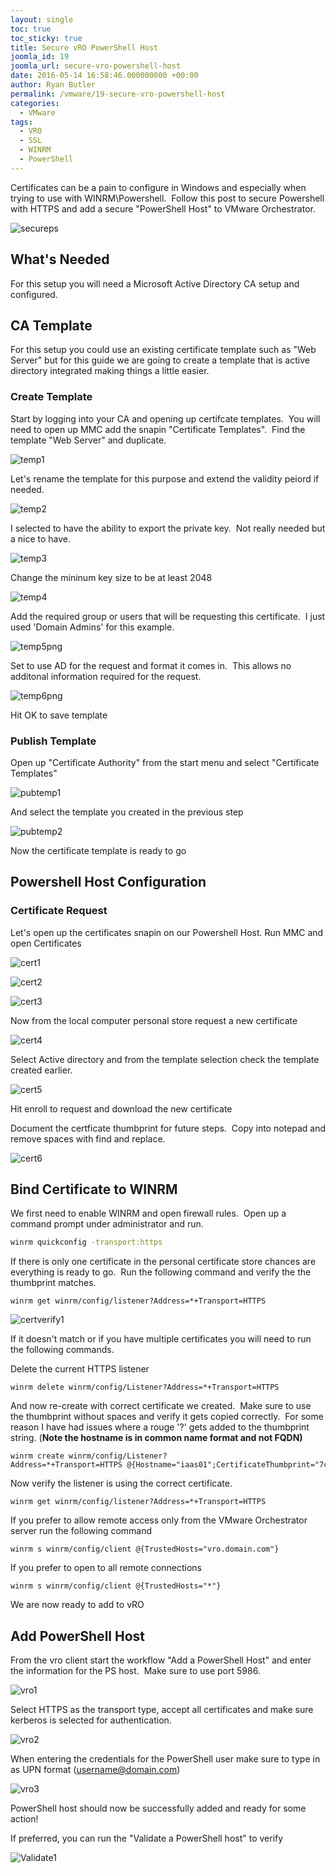 ```yaml
---
layout: single
toc: true
toc_sticky: true
title: Secure vRO PowerShell Host
joomla_id: 19
joomla_url: secure-vro-powershell-host
date: 2016-05-14 16:58:46.000000000 +00:00
author: Ryan Butler
permalink: /vmware/19-secure-vro-powershell-host
categories:
  - VMware
tags:
  - VRO
  - SSL
  - WINRM
  - PowerShell
---
```

Certificates can be a pain to configure in Windows and especially when trying to use with WINRM\Powershell.  Follow this post to secure Powershell with HTTPS and add a secure "PowerShell Host" to VMware Orchestrator.

![secureps](/assets/images/content/secureps/secureps.png)

## What's Needed

For this setup you will need a Microsoft Active Directory CA setup and configured.

## CA Template

For this setup you could use an existing certificate template such as "Web Server" but for this guide we are going to create a template that is active directory integrated making things a little easier.

### Create Template

Start by logging into your CA and opening up certifcate templates.  You will need to open up MMC add the snapin "Certificate Templates".  Find the template "Web Server" and duplicate.

![temp1](/assets/images/content/secureps/temp1.png)

Let's rename the template for this purpose and extend the validity peiord if needed.

![temp2](/assets/images/content/secureps/temp2.png)

I selected to have the ability to export the private key.  Not really needed but a nice to have.

![temp3](/assets/images/content/secureps/temp3.png)

Change the mininum key size to be at least 2048

![temp4](/assets/images/content/secureps/temp4.png)

Add the required group or users that will be requesting this certificate.  I just used 'Domain Admins' for this example.

![temp5png](/assets/images/content/secureps/temp5png.png)

Set to use AD for the request and format it comes in.  This allows no additonal information required for the request.

![temp6png](/assets/images/content/secureps/temp6png.png)

Hit OK to save template

### Publish Template

Open up "Certificate Authority" from the start menu and select "Certificate Templates"

![pubtemp1](/assets/images/content/secureps/pubtemp1.png)

And select the template you created in the previous step

![pubtemp2](/assets/images/content/secureps/pubtemp2.png)

Now the certificate template is ready to go

## Powershell Host Configuration

### Certificate Request

Let's open up the certificates snapin on our Powershell Host. Run MMC and open Certificates

![cert1](/assets/images/content/secureps/cert1.png)

![cert2](/assets/images/content/secureps/cert2.png)

![cert3](/assets/images/content/secureps/cert3.png)

Now from the local computer personal store request a new certificate

![cert4](/assets/images/content/secureps/cert4.png)

Select Active directory and from the template selection check the template created earlier.

![cert5](/assets/images/content/secureps/cert5.png)

Hit enroll to request and download the new certificate

Document the certficate thumbprint for future steps.  Copy into notepad and remove spaces with find and replace.

![cert6](/assets/images/content/secureps/cert6.png)

## Bind Certificate to WINRM

We first need to enable WINRM and open firewall rules.  Open up a command prompt under administrator and run.

```bash
winrm quickconfig -transport:https
```

If there is only one certificate in the personal certificate store chances are everything is ready to go.  Run the following command and verify the the thumbprint matches.

```
winrm get winrm/config/listener?Address=*+Transport=HTTPS
```

![certverify1](/assets/images/content/secureps/certverify1.png)

If it doesn't match or if you have multiple certificates you will need to run the following commands.

Delete the current HTTPS listener

```
winrm delete winrm/config/Listener?Address=*+Transport=HTTPS
```

And now re-create with correct certificate we created.  Make sure to use the thumbprint without spaces and verify it gets copied correctly.  For some reason I have had issues where a rouge '?' gets added to the thumbprint string. (**Note the hostname is in common name format and not FQDN)**

```
winrm create winrm/config/Listener?Address=*+Transport=HTTPS @{Hostname="iaas01";CertificateThumbprint="‎7c0cdc758bb93d70858e6352225a668eaee66da1"}
```

Now verify the listener is using the correct certificate.

```
winrm get winrm/config/listener?Address=*+Transport=HTTPS
```

If you prefer to allow remote access only from the VMware Orchestrator server run the following command

```
winrm s winrm/config/client @{TrustedHosts="vro.domain.com"}
```

If you prefer to open to all remote connections

```
winrm s winrm/config/client @{TrustedHosts="*"}
```

We are now ready to add to vRO

## Add PowerShell Host

From the vro client start the workflow "Add a PowerShell Host" and enter the information for the PS host.  Make sure to use port 5986.

![vro1](/assets/images/content/secureps/vro1.png)

Select HTTPS as the transport type, accept all certificates and make sure kerberos is selected for authentication.

![vro2](/assets/images/content/secureps/vro2.png)

When entering the credentials for the PowerShell user make sure to type in as UPN format ([username@domain.com](mailto:username@domain.com))

![vro3](/assets/images/content/secureps/vro3.png)

PowerShell host should now be successfully added and ready for some action!

If preferred, you can run the "Validate a PowerShell host" to verify

![Validate1](/assets/images/content/secureps/Validate1.png)
